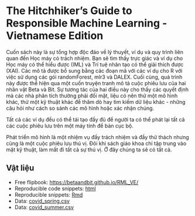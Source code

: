 # The Hitchhiker’s Guide to Responsible Machine Learning - Vietnamese Edition

Cuốn sách này là sự tổng hợp độc đáo về lý thuyết, ví dụ và quy trình liên quan đến Học máy có trách nhiệm. Bạn sẽ tìm thấy trực giác và ví dụ cho Học máy có thể hiểu được (IML) và Trí tuệ nhân tạo có thể giải thích được (XAI). Các mô tả được bổ sung bằng các đoạn mã với các ví dụ cho R với việc sử dụng các gói randomForest, mlr3 và DALEX. Cuối cùng, quá trình này được thể hiện qua một cuốn truyện tranh mô tả cuộc phiêu lưu của hai nhân vật Beta và Bit. Sự tương tác của hai điều này cho thấy các quyết định mà các nhà phân tích thường phải đối mặt, liệu có nên thử một mô hình khác, thử một kỹ thuật khác để thăm dò hay tìm kiếm dữ liệu khác - những câu hỏi như cách so sánh các mô hình hoặc xác nhận chúng.

Tất cả các ví dụ đều có thể tái tạo đầy đủ để người ta có thể phát lại tất cả các cuộc phiêu lưu trên một máy tính để bàn cục bộ.

Phát triển mô hình là một nhiệm vụ đầy trách nhiệm và đầy thử thách nhưng cũng là một cuộc phiêu lưu thú vị. Đôi khi sách giáo khoa chỉ tập trung vào mặt kỹ thuật, làm mất đi tất cả sự thú vị. Ở đây chúng ta sẽ có tất cả.

## Vật liệu 

* Free flipbook: https://betaandbit.github.io/RML_VE/
* Reproducible code snippets: [html](https://htmlpreview.github.io/?https://github.com/BetaAndBit/RML/blob/main/data/modelsXAI.html)
* Reproducible snippets: [Rmd](data/modelsXAI.Rmd)
* Data: [covid_spring.csv](data/covid_spring.csv)
* Data: [covid_summer.csv](data/covid_summer.csv)

